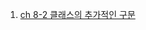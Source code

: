 1. [ch 8-2 클래스의 추가적인 구문](https://github.com/sseinn/Python_Study/blob/main/ch%208-2%20%ED%81%B4%EB%9E%98%EC%8A%A4%EC%9D%98%20%EC%B6%94%EA%B0%80%EC%A0%81%EC%9D%B8%20%EA%B5%AC%EB%AC%B8.md)

